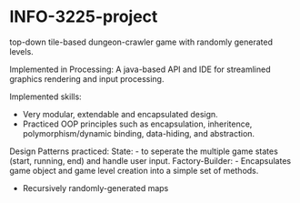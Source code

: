 # INFO-3225-project
top-down tile-based dungeon-crawler game with randomly generated levels.

Implemented in Processing: A java-based API and IDE for streamlined graphics rendering and input processing.

Implemented skills:

- Very modular, extendable and encapsulated design.
- Practiced OOP principles such as encapsulation, inheritence, polymorphism/dynamic binding, data-hiding, and abstraction.

Design Patterns practiced:
State: - to seperate the multiple game states (start, running, end) and handle user input.
Factory-Builder: - Encapsulates game object and game level creation into a simple set of methods.

- Recursively randomly-generated maps
